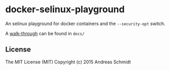 # docker-selinux-playground

An selinux playground for docker containers and the `--security-opt` switch.

A [walk-through](https://github.com/aschmidt75/docker-selinux-playground/blob/master/docs/README.md) can be found in `docs/`


## License
The MIT License (MIT)
Copyright (c) 2015 Andreas Schmidt

